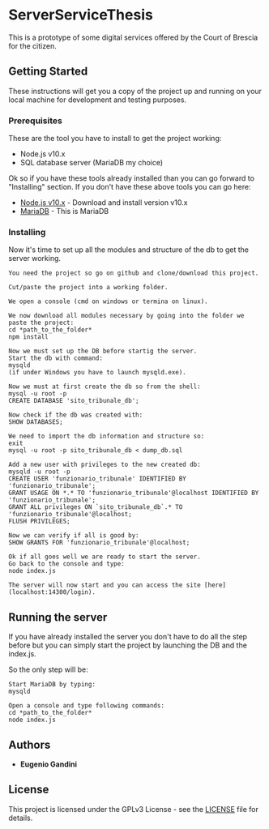 # ServerServiceThesis
This is a prototype of some digital services offered by the Court of Brescia for the citizen.

## Getting Started

These instructions will get you a copy of the project up and running on your local machine for development and testing purposes.

### Prerequisites

These are the tool you have to install to get the project working:

- Node.js v10.x
- SQL database server (MariaDB my choice)

Ok so if you have these tools already installed than you can go forward to "Installing" section.
If you don't have these above tools you can go here:

* [Node.js v10.x](https://nodejs.org/en/) - Download and install version v10.x
* [MariaDB](https://mariadb.org/) - This is MariaDB

### Installing

Now it's time to set up all the modules and structure of the db to get the server working.

```
You need the project so go on github and clone/download this project.
```
```
Cut/paste the project into a working folder.
```
```
We open a console (cmd on windows or termina on linux).
```
```
We now download all modules necessary by going into the folder we paste the project:
cd *path_to_the_folder*
npm install
```
```
Now we must set up the DB before startig the server.
Start the db with command:
mysqld 
(if under Windows you have to launch mysqld.exe).
```
```
Now we must at first create the db so from the shell:
mysql -u root -p
CREATE DATABASE 'sito_tribunale_db';
```
```
Now check if the db was created with:
SHOW DATABASES;
```
```
We need to import the db information and structure so:
exit
mysql -u root -p sito_tribunale_db < dump_db.sql
```
```
Add a new user with privileges to the new created db:
mysqld -u root -p
CREATE USER 'funzionario_tribunale' IDENTIFIED BY 'funzionario_tribunale';
GRANT USAGE ON *.* TO 'funzionario_tribunale'@localhost IDENTIFIED BY 'funzionario_tribunale';
GRANT ALL privileges ON `sito_tribunale_db`.* TO 'funzionario_tribunale'@localhost;
FLUSH PRIVILEGES;
```
```
Now we can verify if all is good by:
SHOW GRANTS FOR 'funzionario_tribunale'@localhost;
```
```
Ok if all goes well we are ready to start the server.
Go back to the console and type:
node index.js
```
```
The server will now start and you can access the site [here](localhost:14300/login).
```

## Running the server

If you have already installed the server you don't have to do all the step before but you can simply start 
the project by launching the DB and the index.js.

So the only step will be:

```
Start MariaDB by typing:
mysqld
```
```
Open a console and type following commands:
cd *path_to_the_folder*
node index.js
```

## Authors

* **Eugenio Gandini**

## License

This project is licensed under the GPLv3 License - see the [LICENSE](LICENSE) file for details.
